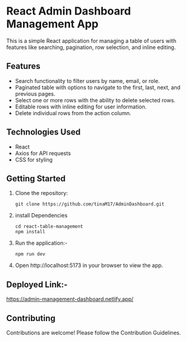 # React Admin Dashboard Management App

This is a simple React application for managing a table of users with features like searching, pagination, row selection, and inline editing.

## Features

- Search functionality to filter users by name, email, or role.
- Paginated table with options to navigate to the first, last, next, and previous pages.
- Select one or more rows with the ability to delete selected rows.
- Editable rows with inline editing for user information.
- Delete individual rows from the action column.

## Technologies Used

- React
- Axios for API requests
- CSS for styling

## Getting Started

1. Clone the repository:

   ```
   git clone https://github.com/tinaM17/AdminDashboard.git
2. install Dependencies
   ```
   cd react-table-management
   npm install
3. Run the application:-
   ```
   npm run dev
   
4. Open http://localhost:5173 in your browser to view the app.

## Deployed Link:- 
https://admin-management-dashboard.netlify.app/

## Contributing
Contributions are welcome! Please follow the Contribution Guidelines.


